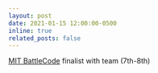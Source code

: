 ```yaml
---
layout: post
date: 2021-01-15 12:00:00-0500
inline: true
related_posts: false
---
```


[MIT BattleCode](/projects/battlecode) finalist with team (7th-8th)
